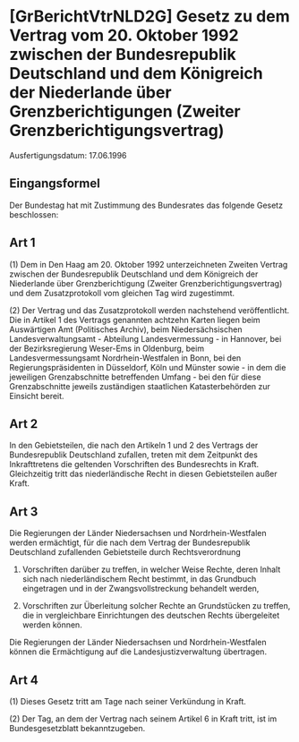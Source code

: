 # [GrBerichtVtrNLD2G] Gesetz zu dem Vertrag vom 20. Oktober 1992 zwischen der Bundesrepublik Deutschland und dem Königreich der Niederlande über Grenzberichtigungen (Zweiter Grenzberichtigungsvertrag)

Ausfertigungsdatum: 17.06.1996

 

## Eingangsformel

Der Bundestag hat mit Zustimmung des Bundesrates das folgende Gesetz beschlossen:


## Art 1

(1) Dem in Den Haag am 20. Oktober 1992 unterzeichneten Zweiten Vertrag zwischen der Bundesrepublik Deutschland und dem Königreich der Niederlande über Grenzberichtigung (Zweiter Grenzberichtigungsvertrag) und dem Zusatzprotokoll vom gleichen Tag wird zugestimmt.

(2) Der Vertrag und das Zusatzprotokoll werden nachstehend veröffentlicht. Die in Artikel 1 des Vertrags genannten achtzehn Karten liegen beim Auswärtigen Amt (Politisches Archiv), beim Niedersächsischen Landesverwaltungsamt - Abteilung Landesvermessung - in Hannover, bei der Bezirksregierung Weser-Ems in Oldenburg, beim Landesvermessungsamt Nordrhein-Westfalen in Bonn, bei den Regierungspräsidenten in Düsseldorf, Köln und Münster sowie - in dem die jeweiligen Grenzabschnitte betreffenden Umfang - bei den für diese Grenzabschnitte jeweils zuständigen staatlichen Katasterbehörden zur Einsicht bereit.


## Art 2

In den Gebietsteilen, die nach den Artikeln 1 und 2 des Vertrags der Bundesrepublik Deutschland zufallen, treten mit dem Zeitpunkt des Inkrafttretens die geltenden Vorschriften des Bundesrechts in Kraft. Gleichzeitig tritt das niederländische Recht in diesen Gebietsteilen außer Kraft.


## Art 3

Die Regierungen der Länder Niedersachsen und Nordrhein-Westfalen werden ermächtigt, für die nach dem Vertrag der Bundesrepublik Deutschland zufallenden Gebietsteile durch Rechtsverordnung

1. Vorschriften darüber zu treffen, in welcher Weise Rechte, deren Inhalt sich nach niederländischem Recht bestimmt, in das Grundbuch eingetragen und in der Zwangsvollstreckung behandelt werden,

2. Vorschriften zur Überleitung solcher Rechte an Grundstücken zu treffen, die in vergleichbare Einrichtungen des deutschen Rechts übergeleitet werden können.

Die Regierungen der Länder Niedersachsen und Nordrhein-Westfalen können die Ermächtigung auf die Landesjustizverwaltung übertragen.


## Art 4

(1) Dieses Gesetz tritt am Tage nach seiner Verkündung in Kraft.

(2) Der Tag, an dem der Vertrag nach seinem Artikel 6 in Kraft tritt, ist im Bundesgesetzblatt bekanntzugeben.
